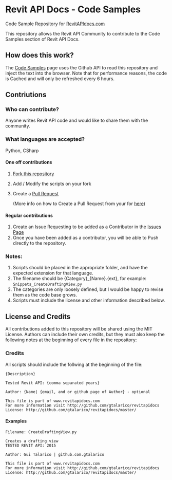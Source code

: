 # Revit API Docs - Code Samples

Code Sample Repository for [RevitAPIdocs.com](http://www.revitapidocs.com)

This repository allows the Revit API Community to contribute to the Code Samples section of Revit API Docs.

## How does this work?

The [Code Samples](http://www.revitapidocs.com/code) page uses the Github API to read this repository and inject the text into the browser. Note that for performance reasons, the code is Cached and will only be refreshed every 6 hours.

## Contriutions

### Who can contribute?

Anyone writes Revit API code and would like to share them with the community.

### What languages are accepted?

Python, CSharp

#### One off contributions
1. [Fork this repository](https://github.com/gtalarico/revitapidocs/fork)
2. Add / Modify the scripts on your fork
3. Create a [Pull Request](https://github.com/gtalarico/revitapidocs/compare)

    (More info on how to Create a Pull Request from your for [here](https://help.github.com/articles/creating-a-pull-request-from-a-fork/))

#### Regular contributions

1. Create an Issue Requesting to be added as a Contributor in the [Issues Page](https://github.com/gtalarico/revitapidocs/issues)
2. Once you have been added as a contributor, you will be able to Push directly to the repository.

### Notes:

1. Scripts should be placed in the appropriate folder, and have the expected extension for that language.
2. The filename should be {Category}_{Name}.{ext}, for example: `Snippets_CreateDraftingView.py`
3. The categories are only loosely defined, but I would be happy to revise them as the code base grows.
4. Scripts must include the license and other information described below.

## License and Credits

All contributions added to this repository will be shared using the MIT License.
Authors can include their own credits, but they must also keep the following
notes at the beginning of every file in the repository:

### Credits

All scripts should include the follwing at the beginning of the file:

    {Description}
    
    Tested Revit API: {comma separated years}

    Author: {Name| {email, and or github page of Author} - optional

    This file is part of www.revitapidocs.com
    For more information visit http://github.com/gtalarico/revitapidocs
    License: http://github.com/gtalarico/revitapidocs/master/

#### Examples

    Filename: CreateDraftingView.py
    
    Creates a drafting view
    TESTED REVIT API: 2015
    
    Author: Gui Talarico | github.com.gtalarico
    
    This file is part of www.revitapidocs.com
    For more information visit http://github.com/gtalarico/revitapidocs
    License: http://github.com/gtalarico/revitapidocs/master/

